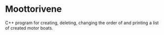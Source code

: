 # Moottorivene

C++ program for creating, deleting, changing the order of and printing a list of created motor boats.
